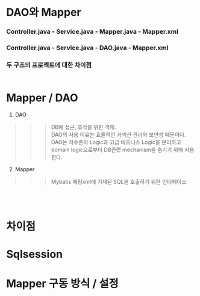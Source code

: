 # DAO와 Mapper

### Controller.java - Service.java - Mapper.java - Mapper.xml
### Controller.java - Service.java - DAO.java - Mapper.xml
### 두 구조의 프로젝트에 대한 차이점<br><br>
# Mapper / DAO

1. DAO
>>> DB에 접근, 조작을 위한 객체. <br>
    DAO의 사용 이유는 효율적인 커넥션 관리와 보안성 때문이다. DAO는 저수준의 Logic과 고급 비즈니스 Logic을 분리하고 domain logic으로부터 DB관련 mechanism을 숨기기 위해 사용한다.

2. Mapper
>>> Mybatis 매핑xml에 기재된 SQL을 호출하기 위한 인터페이스

<br><br>

# 차이점
# Sqlsession
# Mapper 구동 방식 / 설정



